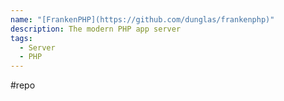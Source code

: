 ```yaml
---
name: "[FrankenPHP](https://github.com/dunglas/frankenphp)"
description: The modern PHP app server
tags:
  - Server
  - PHP
---
```

#repo